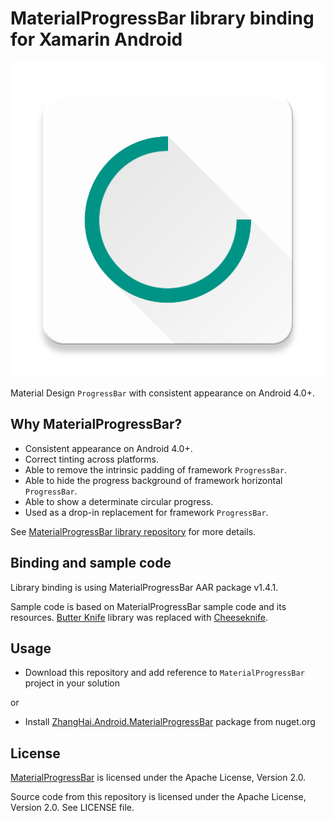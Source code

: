 # MaterialProgressBar library binding for Xamarin Android

![Icon](art/launcher_icon-web.png)

Material Design `ProgressBar` with consistent appearance on Android 4.0+.

## Why MaterialProgressBar?

- Consistent appearance on Android 4.0+.
- Correct tinting across platforms.
- Able to remove the intrinsic padding of framework `ProgressBar`.
- Able to hide the progress background of framework horizontal `ProgressBar`.
- Able to show a determinate circular progress.
- Used as a drop-in replacement for framework `ProgressBar`.

See [MaterialProgressBar library repository](https://github.com/DreaminginCodeZH/MaterialProgressBar/) for more details.

## Binding and sample code

Library binding is using MaterialProgressBar AAR package v1.4.1.

Sample code is based on MaterialProgressBar sample code and its resources. [Butter Knife](https://github.com/JakeWharton/butterknife) library was replaced with [Cheeseknife](https://github.com/MisterJimson/Cheeseknife).

## Usage

* Download this repository and add reference to `MaterialProgressBar` project in your solution

or 

* Install [ZhangHai.Android.MaterialProgressBar](https://www.nuget.org/packages/ZhangHai.Android.MaterialProgressBar/) package from nuget.org

## License

[MaterialProgressBar](https://github.com/DreaminginCodeZH/MaterialProgressBar/) is licensed under the Apache License, Version 2.0.

Source code from this repository is licensed under the Apache License, Version 2.0. See LICENSE file.
